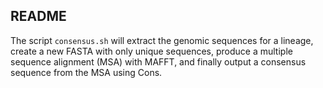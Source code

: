 ## README

The script `consensus.sh` will extract the genomic sequences for a lineage, create a new FASTA with only unique sequences, produce a multiple sequence alignment (MSA) with MAFFT, and finally output a consensus sequence from the MSA using Cons.

